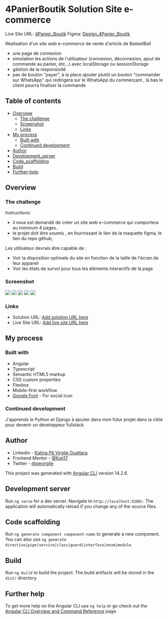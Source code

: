 # 4PanierBoutik Solution Site e-commerce

Live Site URL: [4Panier_Boutik](https://kaji17.github.io/4Panier_Boutik/)
Figma: [Design_4Panier_Boutik](https://www.figma.com/file/T8qjWO598i0ui3bC5It79U/Design-ecommerce-NAN?t=30dAoKscGq7E1j9v-0)

Réalisation d'un site web e-commerce de vente d'article de BasketBall

 - une page de connexion
 - simulation les actions de l'utilisateur (connexion, déconnexion, ajout de commande au panier, etc...) avec localStorage ou sessionStorage
 - géstion de la responsivité
 - pas de bouton "payer", à la place ajouter plutôt un bouton "commander sur WhatsApp" qui redirigera sur le WhatsApp du commerçant , là bas le client pourra finaliser la commande

## Table of contents

- [Overview](#overview)
  - [The challenge](#the-challenge)
  - [Screenshot](#screenshot)
  - [Links](#links)
- [My process](#my-process)
  - [Built with](#built-with)
  - [Continued development](#continued-development)
- [Author](#author)
- [Development_server](#development-server)
- [Code_scaffolding](#code-scaffolding)
- [Build](#build)
- [Further-help](#further-help)

## Overview

### The challenge

Instructions:

- il vous est demandé de créer un site web e-commerce qui comportera au minimum 4 pages.. 
- le projet doit être soumis , en fournissant le lien de la maquette figma, le lien du repo github, 

Les utilisateur devrais être capable de :
- Voir la disposition optimale du site en fonction de la taille de l'écran de leur appareil
- Voir les états de survol pour tous les éléments interactifs de la page

### Screenshot

![](src/assets/Capture%20web_8-3-2023_191431_localhost.jpeg)
![](src/assets/Capture%20web_8-3-2023_191458_localhost.jpeg)
![](src/assets/Capture%20web_8-3-2023_191538_localhost.jpeg)
![](src/assets/Capture%20web_8-3-2023_191554_localhost.jpeg)
![](src/assets/Capture%20web_8-3-2023_191633_localhost.jpeg)
### Links

- Solution URL: [Add solution URL here](https://github.com/Kaji17/4Panier_Boutik.git)
- Live Site URL: [Add live site URL here](https://kaji17.github.io/4Panier_Boutik/)

## My process

### Built with

- Angular 
- Typescript
- Semantic HTML5 markup
- CSS custom properties
- Flexbox
- Mobile-first workflow
- [Google Font](https://fonts.google.com/icons) - For social icon

### Continued development

J'apprends le Python et Django à ajouter dans mon futur projet dans la cible pour devenir un développeur fullstack

## Author

- Linkedin - [Katina Pê Virgile Ouattara](https://www.linkedin.com/in/katinaouattara/)
- Frontend Mentor - [@Kaji17](https://www.frontendmentor.io/profile/Kaji17)
- Twitter - [@pevirgile](https://twitter.com/pevirgile)

This project was generated with [Angular CLI](https://github.com/angular/angular-cli) version 14.2.6.

## Development server

Run `ng serve` for a dev server. Navigate to `http://localhost:4200/`. The application will automatically reload if you change any of the source files.

## Code scaffolding

Run `ng generate component component-name` to generate a new component. You can also use `ng generate directive|pipe|service|class|guard|interface|enum|module`.

## Build

Run `ng build` to build the project. The build artifacts will be stored in the `dist/` directory.


## Further help

To get more help on the Angular CLI use `ng help` or go check out the [Angular CLI Overview and Command Reference](https://angular.io/cli) page.

